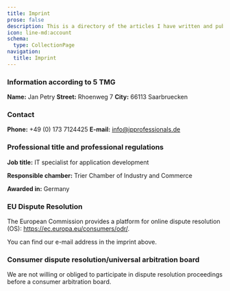 ```yaml
---
title: Imprint
prose: false
description: This is a directory of the articles I have written and published that are sometimes updated.
icon: line-md:account
schema:
  type: CollectionPage
navigation:
  title: Imprint
---
```


### Information according to 5 TMG

**Name:** Jan Petry
**Street:** Rhoenweg 7
**City:** 66113 Saarbruecken

### Contact

**Phone:** +49 (0) 173 7124425
**E-mail:** <info@jpprofessionals.de>

### Professional title and professional regulations

**Job title:**
IT specialist for application development

**Responsible chamber:**
Trier Chamber of Industry and Commerce

**Awarded in:**
Germany

### EU Dispute Resolution

The European Commission provides a platform for online dispute resolution (OS): <https://ec.europa.eu/consumers/odr/>.

You can find our e-mail address in the imprint above.

### Consumer dispute resolution/universal arbitration board

We are not willing or obliged to participate in dispute resolution proceedings before a consumer arbitration board.
